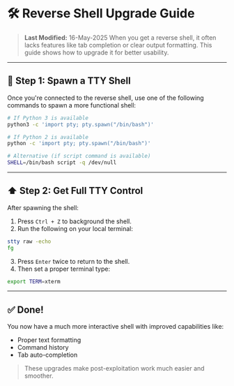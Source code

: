 # 🛠️ Reverse Shell Upgrade Guide

> **Last Modified:** 16-May-2025
> When you get a reverse shell, it often lacks features like tab completion or clear output formatting. This guide shows how to upgrade it for better usability.

---

## 🔧 Step 1: Spawn a TTY Shell

Once you're connected to the reverse shell, use one of the following commands to spawn a more functional shell:

```bash
# If Python 3 is available
python3 -c 'import pty; pty.spawn("/bin/bash")'

# If Python 2 is available
python -c 'import pty; pty.spawn("/bin/bash")'

# Alternative (if script command is available)
SHELL=/bin/bash script -q /dev/null
```

---

## ⬆️ Step 2: Get Full TTY Control

After spawning the shell:

1. Press `Ctrl + Z` to background the shell.
2. Run the following on your local terminal:

```bash
stty raw -echo
fg
```

3. Press `Enter` twice to return to the shell.
4. Then set a proper terminal type:

```bash
export TERM=xterm
```

---

## ✅ Done!

You now have a much more interactive shell with improved capabilities like:
- Proper text formatting
- Command history
- Tab auto-completion

> These upgrades make post-exploitation work much easier and smoother.
